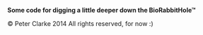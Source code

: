 **Some code for digging a little deeper down the BioRabbitHole™**

© Peter Clarke 2014
All rights reserved, for now :)
